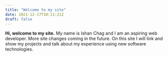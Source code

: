 ```yaml
---
title: "Welcome to my site"
date: 2021-12-17T10:11:21Z
draft: false
---
```

**Hi, welcome to my site.** My name is Ishan Chag and I am an aspiring web developer. More site changes coming in the future. On this site I will link and show my projects and talk about my experience using new software technologies.

